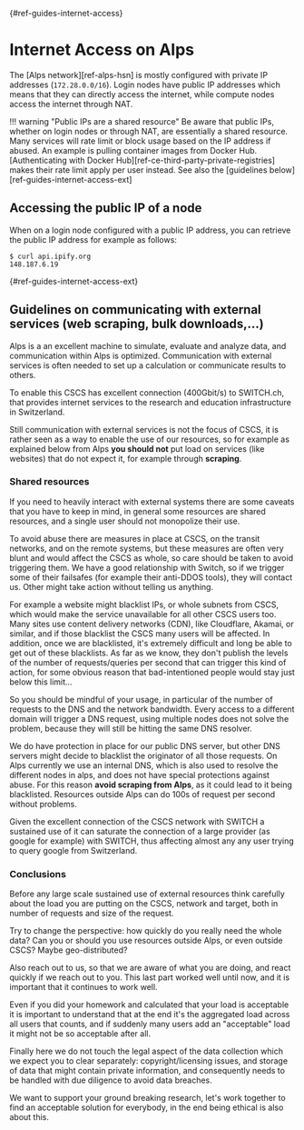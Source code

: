 [](){#ref-guides-internet-access}
# Internet Access on Alps

The [Alps network][ref-alps-hsn] is mostly configured with private IP addresses (`172.28.0.0/16`).
Login nodes have public IP addresses which means that they can directly access the internet, while compute nodes access the internet through NAT.

!!! warning "Public IPs are a shared resource"
    Be aware that public IPs, whether on login nodes or through NAT, are essentially a shared resource.
    Many services will rate limit or block usage based on the IP address if abused.
    An example is pulling container images from Docker Hub.
    [Authenticating with Docker Hub][ref-ce-third-party-private-registries] makes their rate limit apply per user instead.
    See also the [guidelines below][ref-guides-internet-access-ext]

## Accessing the public IP of a node

When on a login node configured with a public IP address, you can retrieve the public IP address for example as follows:

```console
$ curl api.ipify.org
148.187.6.19
```

[](){#ref-guides-internet-access-ext}
## Guidelines on communicating with external services (web scraping, bulk downloads,…)

Alps is a an excellent machine to simulate, evaluate and analyze data, and communication within Alps is optimized. Communication with external services is often needed to set up a calculation or communicate results to others.

To enable this CSCS has excellent connection (400Gbit/s) to SWITCH.ch, that provides internet services to the research and education infrastructure in Switzerland.

Still communication with external services is not the focus of CSCS, it is rather seen as a way to enable the use of our resources, so for example as explained below from Alps **you should not** put load on services (like websites) that do not expect it, for example through **scraping**.

### Shared resources

If you need to heavily interact with external systems there are some caveats that you have to keep in mind, in general some resources are shared resources, and a single user should not monopolize their use.

To avoid abuse there are measures in place at CSCS, on the transit networks, and on the remote systems, but these measures are often very blunt and would affect the CSCS as whole, so care should be taken to avoid triggering them.
We have a good relationship with Switch, so if we trigger some of their failsafes (for example their anti-DDOS tools), they will contact us. Other might take action without telling us anything.

For example a website might blacklist IPs, or whole subnets from CSCS, which would make the service unavailable for all other CSCS users too. Many sites use content delivery networks (CDN), like Cloudflare, Akamai, or similar, and if those blacklist the CSCS many users will be affected. In addition, once we are blacklisted, it's extremely difficult and long be able to get out of these blacklists.
As far as we know, they don't publish the levels of the number of requests/queries per second that can trigger this kind of action, for some obvious reason that bad-intentioned people would stay just below this limit...

So you should be mindful of your usage, in particular of the number of requests to the DNS and the network bandwidth.
Every access to a different domain will trigger a DNS request, using multiple nodes does not solve the problem, because they will still be hitting the same DNS resolver.

We do have protection in place for our public DNS server, but other DNS servers might decide to blacklist the originator of all those requests.
On Alps currently we use an internal DNS, which is also used to resolve the different nodes in alps, and does not have special protections against abuse. For this reason **avoid scraping from Alps**, as it could lead to it being blacklisted.
Resources outside Alps can do 100s of request per second without problems.

Given the excellent connection of the CSCS network with SWITCH a sustained use of it can saturate the connection of a large provider (as google for example) with SWITCH, thus affecting almost any any user trying to query google from Switzerland.

### Conclusions
Before any large scale sustained use of external resources think carefully about the load you are putting on the CSCS, network and target, both in number of requests and size of the request.

Try to change the perspective: how quickly do you really need the whole data? Can you or should you use resources outside Alps, or even outside CSCS? Maybe geo-distributed?

Also reach out to us, so that we are aware of what you are doing, and react quickly if we reach out to you. This last part worked well until now, and it is important that it continues to work well.

Even if you did your homework and calculated that your load is acceptable it is important to understand that at the end it's the aggregated load across all users that counts, and if suddenly many users add an "acceptable" load it might not be so acceptable after all.

Finally here we do not touch the legal aspect of the data collection which we expect you to clear separately: copyright/licensing issues, and storage of data that might contain private information, and consequently needs to be handled with due diligence to avoid data breaches.

We want to support your ground breaking research, let's work together to find an acceptable solution for everybody, in the end being ethical is also about this.
